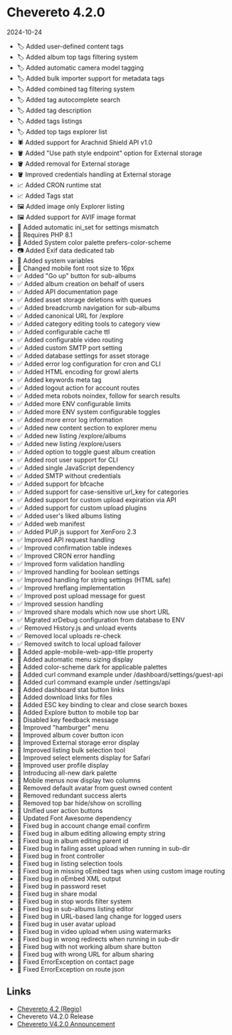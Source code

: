 # Chevereto 4.2.0

2024-10-24

- 🏷️ Added user-defined content tags
- 🏷️ Added album top tags filtering system
- 🏷️ Added automatic camera model tagging
- 🏷️ Added bulk importer support for metadata tags
- 🏷️ Added combined tag filtering system
- 🏷️ Added tag autocomplete search
- 🏷️ Added tag description
- 🏷️ Added tags listings
- 🏷️ Added top tags explorer list
- 🕷️ Added support for Arachnid Shield API v1.0
- 🪣 Added "Use path style endpoint" option for External storage
- 🪣 Added removal for External storage
- 🪣 Improved credentials handling at External storage
- 📈 Added CRON runtime stat
- 📈 Added Tags stat
- 🖼️ Added image only Explorer listing
- 🖼️ Added support for AVIF image format
- 🐘 Added automatic ini_set for settings mismatch
- 🐘 Requires PHP 8.1
- 🌚 Added System color palette prefers-color-scheme
- 📷 Added Exif data dedicated tab
- 🐬 Added system variables
- 📱 Changed mobile font root size to 16px
- ✅ Added "Go up" button for sub-albums
- ✅ Added album creation on behalf of users
- ✅ Added API documentation page
- ✅ Added asset storage deletions with queues
- ✅ Added breadcrumb navigation for sub-albums
- ✅ Added canonical URL for /explore
- ✅ Added category editing tools to category view
- ✅ Added configurable cache ttl
- ✅ Added configurable video routing
- ✅ Added custom SMTP port setting
- ✅ Added database settings for asset storage
- ✅ Added error log configuration for cron and CLI
- ✅ Added HTML encoding for growl alerts
- ✅ Added keywords meta tag
- ✅ Added logout action for account routes
- ✅ Added meta robots noindex, follow for search results
- ✅ Added more ENV configurable limits
- ✅ Added more ENV system configurable toggles
- ✅ Added more error log information
- ✅ Added new content section to explorer menu
- ✅ Added new listing /explore/albums
- ✅ Added new listing /explore/users
- ✅ Added option to toggle guest album creation
- ✅ Added root user support for CLI
- ✅ Added single JavaScript dependency
- ✅ Added SMTP without credentials
- ✅ Added support for bfcache
- ✅ Added support for case-sensitive url_key for categories
- ✅ Added support for custom upload expiration via API
- ✅ Added support for custom upload plugins
- ✅ Added user's liked albums listing
- ✅ Added web manifest
- ✅ Added PUP.js support for XenForo 2.3
- ✅ Improved API request handling
- ✅ Improved confirmation table indexes
- ✅ Improved CRON error handling
- ✅ Improved form validation handling
- ✅ Improved handling for boolean settings
- ✅ Improved handling for string settings (HTML safe)
- ✅ Improved hreflang implementation
- ✅ Improved post upload message for guest
- ✅ Improved session handling
- ✅ Improved share modals which now use short URL
- ✅ Migrated xrDebug configuration from database to ENV
- ✅ Removed History.js and unload events
- ✅ Removed local uploads re-check
- ✅ Removed switch to local upload failover
- 💅 Added apple-mobile-web-app-title property
- 💅 Added automatic menu sizing display
- 💅 Added color-scheme dark for applicable palettes
- 💅 Added curl command example under /dashboard/settings/guest-api
- 💅 Added curl command example under /settings/api
- 💅 Added dashboard stat button links
- 💅 Added download links for files
- 💅 Added ESC key binding to clear and close search boxes
- 💅 Added Explore button to mobile top bar
- 💅 Disabled key feedback message
- 💅 Improved "hamburger" menu
- 💅 Improved album cover button icon
- 💅 Improved External storage error display
- 💅 Improved listing bulk selection tool
- 💅 Improved select elements display for Safari
- 💅 Improved user profile display
- 💅 Introducing all-new dark palette
- 💅 Mobile menus now display two columns
- 💅 Removed default avatar from guest owned content
- 💅 Removed redundant success alerts
- 💅 Removed top bar hide/show on scrolling
- 💅 Unified user action buttons
- 💅 Updated Font Awesome dependency
- 🐞 Fixed bug in account change email confirm
- 🐞 Fixed bug in album editing allowing empty string
- 🐞 Fixed bug in album editing parent id
- 🐞 Fixed bug in failing asset upload when running in sub-dir
- 🐞 Fixed bug in front controller
- 🐞 Fixed bug in listing selection tools
- 🐞 Fixed bug in missing oEmbed tags when using custom image routing
- 🐞 Fixed bug in oEmbed XML output
- 🐞 Fixed bug in password reset
- 🐞 Fixed bug in share modal
- 🐞 Fixed bug in stop words filter system
- 🐞 Fixed bug in sub-albums listing editor
- 🐞 Fixed bug in URL-based lang change for logged users
- 🐞 Fixed bug in user avatar upload
- 🐞 Fixed bug in video upload when using watermarks
- 🐞 Fixed bug in wrong redirects when running in sub-dir
- 🐞 Fixed bug with not working album share button
- 🐞 Fixed bug with wrong URL for album sharing
- 🐞 Fixed ErrorException on contact page
- 🐞 Fixed ErrorException on route json

## Links

- [Chevereto 4.2 (Regio)](https://blog.chevereto.com/2024/10/24/chevereto-4-2/)
- Chevereto V4.2.0 Release
- [Chevereto V4.2.0 Announcement](https://chevereto.com/community/threads/chevereto-v4-2-0-announcement.15529/)
